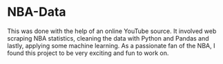 # NBA-Data
This was done with the help of an online YouTube source. It involved web scraping NBA statistics, cleaning the data with Python and Pandas and lastly, applying some machine learning. As a passionate fan of the NBA, I found this project to be very exciting and fun to work on.
